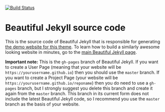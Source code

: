 [![Build Status](https://travis-ci.org/DIGITALR00TS-demo/beautiful-jekyll.svg?branch=master)](https://travis-ci.org/DIGITALR00TS-demo/beautiful-jekyll)

# Beautiful Jekyll source code

This is the source code of Beautiful Jekyll that is responsible for generating [the demo website for this theme](http://deanattali.com/beautiful-jekyll).  To learn how to build a similarly awesome looking website in minutes, go to the [main Beautiful Jekyll page](https://github.com/daattali/beautiful-jekyll#readme).

**Important note:** This is the `gh-pages` branch of Beautiful Jekyll. If you want to create a User Page (meaning that your website will be `https://yourusername.github.io`) then you should use the `master` branch. If you want to create a Project Page (your website will be `https://yourusername.github.io/reponame`) then you do need to use a `gh-pages` branch, but I strongly suggest you delete this branch and create it again from the `master` branch. This branch in its current form does not include the latest Beautiful Jekyll code, so I recommend you use the `master` branch as the basis of your website.
